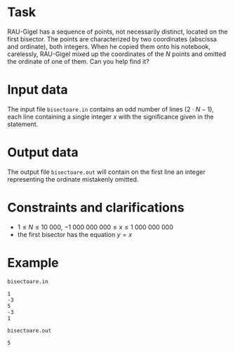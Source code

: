 
# Task

RAU-Gigel has a sequence of points, not necessarily distinct, located on the first bisector. The points are characterized by two coordinates (abscissa and ordinate), both integers. When he copied them onto his notebook, carelessly, RAU-Gigel mixed up the coordinates of the $N$ points and omitted the ordinate of one of them. Can you help find it?

# Input data

The input file `bisectoare.in` contains an odd number of lines $(2 \cdot N-1)$, each line containing a single integer $x$ with the significance given in the statement.

# Output data

The output file `bisectoare.out` will contain on the first line an integer representing the ordinate mistakenly omitted.

# Constraints and clarifications

* $1 \leq N \leq 10\ 000$, $-1\ 000\ 000\ 000 \leq x \leq 1\ 000\ 000\ 000$
* the first bisector has the equation $y = x$

# Example

`bisectoare.in`
```
1
-3
5
-3
1
```

`bisectoare.out`
```
5
```
